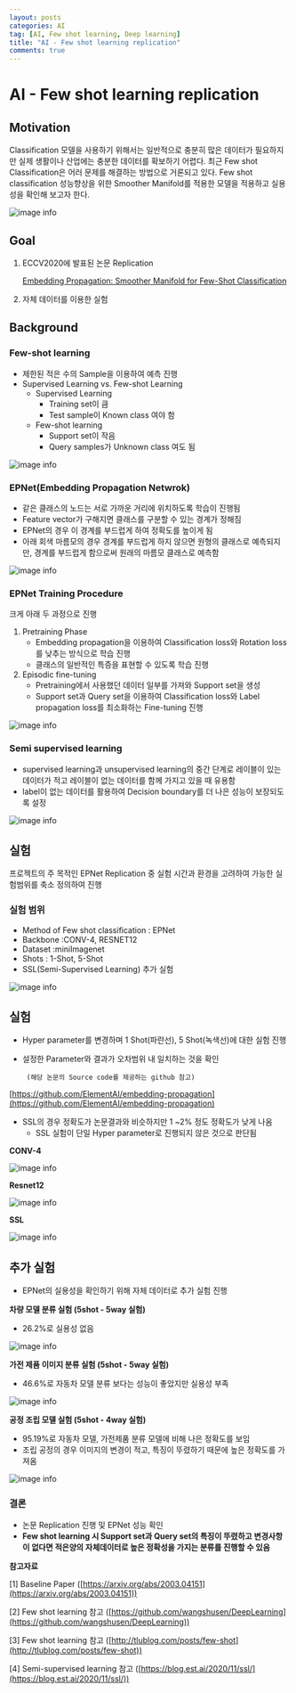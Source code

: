 ```yaml
---
layout: posts
categories: AI
tag: [AI, Few shot learning, Deep learning]
title: "AI - Few shot learning replication"
comments: true
---
```


# AI - Few shot learning replication

## Motivation

Classification 모델을 사용하기 위해서는 일반적으로 충분히 많은 데이터가 필요하지만 실제 생활이나 산업에는 충분한 데이터를 확보하기 어렵다. 최근 Few shot Classification은 어러 문제를 해결하는 방법으로 거론되고 있다. Few shot classification 성능향상을 위한 Smoother Manifold를 적용한 모델을 적용하고 실용성을 확인해 보고자 한다.

![image info](/assets/9977b765c595435a96191cd8fdd4be39/Untitled.png)

## Goal

1. ECCV2020에 발표된 논문 Replication

   [Embedding Propagation: Smoother Manifold for Few-Shot Classification](https://arxiv.org/abs/2003.04151)

2. 자체 데이터를 이용한 실험

## Background

### Few-shot learning

- 제한된 적은 수의 Sample을 이용하여 예측 진행
- Supervised Learning vs. Few-shot Learning
  - Supervised Learning
    - Training set이 큼
    - Test sample이 Known class 여야 함
  - Few-shot learning
    - Support set이 작음
    - Query samples가 Unknown class 여도 됨
  
![image info](/assets/9977b765c595435a96191cd8fdd4be39/Untitled%201.png)

### EPNet(Embedding Propagation Netwrok)

- 같은 클래스의 노드는 서로 가까운 거리에 위치하도록 학습이 진행됨
- Feature vector가 구해지면 클래스를 구분할 수 있는 경계가 정해짐
- EPNet의 경우 이 경계를 부드럽게 하여 정확도를 높이게 됨
- 아래 회색 마름모의 경우 경계를 부드럽게 하지 않으면 원형의 클래스로 예측되지만, 경계를 부드럽게 함으로써 원래의 마름모 클래스로 예측함

![image info](/assets/9977b765c595435a96191cd8fdd4be39/Untitled%202.png)

### EPNet Training Procedure

크게 아래 두 과정으로 진행

1. Pretraining Phase
   - Embedding propagation을 이용하여 Classification loss와 Rotation loss를 낮추는 방식으로 학습 진행
   - 클래스의 일반적인 특증을 표현할 수 있도록 학습 진행
2. Episodic fine-tuning
   - Pretraining에서 사용했던 데이터 일부를 가져와 Support set을 생성
   - Support set과 Query set을 이용하여 Classification loss와 Label propagation loss를 최소화하는 Fine-tuning 진행

![image info](/assets/9977b765c595435a96191cd8fdd4be39/Untitled%203.png)

### Semi supervised learning

- supervised learning과 unsupervised learning의 중간 단계로 레이블이 있는 데이터가 적고 레이블이 없는 데이터를 함께 가지고 있을 때 유용함
- label이 없는 데이터를 활용하여 Decision boundary를 더 나은 성능이 보장되도록 설정

![image info](/assets/9977b765c595435a96191cd8fdd4be39/Untitled%204.png)

## 실험

프로젝트의 주 목적인 EPNet Replication 중 실험 시간과 환경을 고려하여 가능한 실험범위를 축소 정의하여 진행

### 실험 범위

- Method of Few shot classification : EPNet
- Backbone :CONV-4, RESNET12
- Dataset :miniImagenet
- Shots : 1-Shot, 5-Shot
- SSL(Semi-Supervised Learning) 추가 실험

![image info](/assets/9977b765c595435a96191cd8fdd4be39/Untitled%205.png)

## 실험

- Hyper parameter를 변경하며 1 Shot(파란선), 5 Shot(녹색선)에 대한 실험 진행
- 설정한 Parameter와 결과가 오차범위 내 일치하는 것을 확인

       (해당 논문의 Source code를 제공하는 github 참고)

[https://github.com/ElementAI/embedding-propagation](https://github.com/ElementAI/embedding-propagation)

- SSL의 경우 정확도가 논문결과와 비슷하지만 1 ~2% 정도 정확도가 낮게 나옴
  - SSL 실험이 단일 Hyper parameter로 진행되지 않은 것으로 판단됨

**CONV-4**

![image info](/assets/9977b765c595435a96191cd8fdd4be39/Untitled%206.png)

**Resnet12**

![image info](/assets/9977b765c595435a96191cd8fdd4be39/Untitled%207.png)

**SSL**

![image info](/assets/9977b765c595435a96191cd8fdd4be39/Untitled%208.png)

## 추가 실험

- EPNet의 실용성을 확인하기 위해 자체 데이터로 추가 실험 진행

**차량 모델 분류 실험 (5shot - 5way 실험)**

- 26.2%로 실용성 없음

![image info](/assets/9977b765c595435a96191cd8fdd4be39/Untitled%209.png)

**가전 제품 이미지 분류 실험 (5shot - 5way 실험)**

- 46.6%로 자동차 모델 분류 보다는 성능이 좋았지만 실용성 부족

![image info](/assets/9977b765c595435a96191cd8fdd4be39/Untitled%2010.png)

**공정 조립 모델 실험 (5shot - 4way 실험)**

- 95.19%로 자동차 모델, 가전제품 분류 모델에 비해 나은 정확도를 보임
- 조립 공정의 경우 이미지의 변경이 적고, 특징이 뚜렸하기 때문에 높은 정확도를 가져옴

![image info](/assets/9977b765c595435a96191cd8fdd4be39/Untitled%2011.png)

### 결론

- 논문 Replication 진행 및 EPNet 성능 확인
- **Few shot learning 시 Support set과 Query set의 특징이 뚜렸하고 변경사항이 없다면 적은양의 자체데이터로 높은 정확성을 가지는 분류를 진행할 수 있음**

**참고자료**

[1] Baseline Paper ([https://arxiv.org/abs/2003.04151](https://arxiv.org/abs/2003.04151))

[2] Few shot learning 참고 ([https://github.com/wangshusen/DeepLearning](https://github.com/wangshusen/DeepLearning))

[3] Few shot learning 참고 ([http://tlublog.com/posts/few-shot](http://tlublog.com/posts/few-shot))

[4] Semi-supervised learning 참고 ([https://blog.est.ai/2020/11/ssl/](https://blog.est.ai/2020/11/ssl/))
